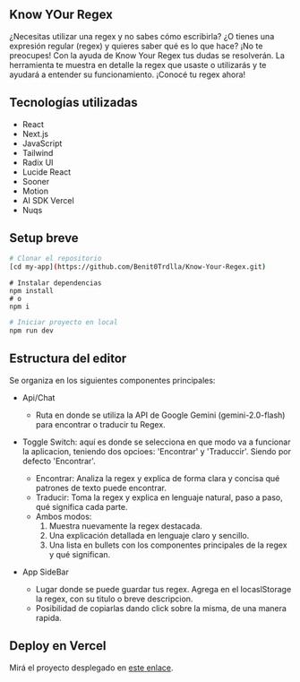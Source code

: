 ## Know YOur Regex

¿Necesitas utilizar una regex y no sabes cómo escribirla? ¿O tienes una expresión regular (regex) y quieres saber qué es lo que hace? ¡No te preocupes! Con la ayuda de Know Your Regex tus dudas se resolverán. La herramienta te muestra en detalle la regex que usaste o utilizarás y te ayudará a entender su funcionamiento. ¡Conocé tu regex ahora!

## Tecnologías utilizadas

- React
- Next.js
- JavaScript
- Tailwind
- Radix UI
- Lucide React
- Sooner
- Motion
- AI SDK Vercel
- Nuqs

## Setup breve

```bash
# Clonar el repositorio
[cd my-app](https://github.com/Benit0Trdlla/Know-Your-Regex.git)
```
```bask
# Instalar dependencias
npm install
# o
npm i
```
```bash
# Iniciar proyecto en local
npm run dev
```

## Estructura del editor

Se organiza en los siguientes componentes principales:

- Api/Chat
    - Ruta en donde se utiliza la API de Google Gemini (gemini-2.0-flash) para encontrar o traducir tu Regex.

- Toggle Switch: aquí es donde se selecciona en que modo va a funcionar la aplicacion, teniendo dos opcioes: 'Encontrar' y 'Traduccir'. Siendo por defecto 'Encontrar'. 
    - Encontrar: Analiza la regex y explica de forma clara y concisa qué patrones de texto puede encontrar.
    - Traducir: Toma la regex y explica en lenguaje natural, paso a paso, qué significa cada parte.
    - Ambos modos:
      1. Muestra nuevamente la regex destacada.
      2. Una explicación detallada en lenguaje claro y sencillo.
      3. Una lista en bullets con los componentes principales de la regex y qué significan.
      
- App SideBar
    - Lugar donde se puede guardar tus regex. Agrega en el locaslStorage la regex, con su titulo o breve descripcion.
    - Posibilidad de copiarlas dando click sobre la misma, de una manera rapida.

## Deploy en Vercel

Mirá el proyecto desplegado en [este enlace](#).

